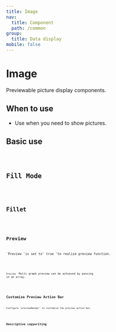 ```yaml
---
title: Image
nav:
  title: Component
  path: /common
group:
  title: Data display
mobile: false
---
```


# Image

Previewable picture display components.

## When to use

- Use when you need to show pictures.

## Basic use

<code src="./demos/index1.tsx" />

## Fill Mode

<code src="./demos/index2.tsx" />

## Fillet

<code src="./demos/index3.tsx" />

## Preview

`Preview 'is set to' true 'to realize preview function.

<code src="./demos/index4.tsx" />

`Preview ` Multi graph preview can be achieved by passing in an array.

<code src="./demos/index5.tsx" />

## Customize Preview Action Bar

Configure 'previewRender' to customize the preview action bar.

<code src="./demos/index7.tsx" />

## Descriptive copywriting

<code src="./demos/index6.tsx" />

<API></API>

